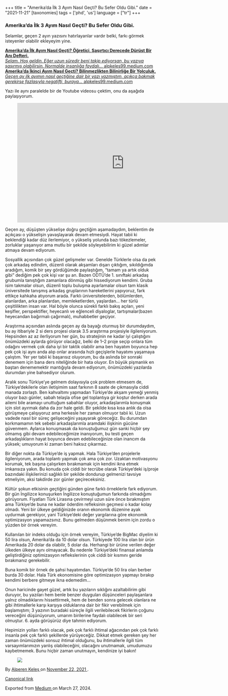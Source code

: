 +++
title = "Amerika’da İlk 3 Ayım Nasıl Geçti? Bu Sefer Oldu Gibi."
date = "2021-11-21"
[taxonomies]
tags = ['phd', 'us']
language = ["tr"]
+++

<article class="h-entry">
 <section class="e-content" data-field="body">
  <section class="section section--body section--first section--last" name="9f6f">
   <div class="section-content">
    <div class="section-inner sectionLayout--insetColumn">
     <h3 class="graf graf--h3 graf--leading graf--title" id="9e3f" name="9e3f">
      Amerika’da İlk 3 Ayım Nasıl Geçti? Bu Sefer Oldu Gibi.
     </h3>
     <p class="graf graf--p graf-after--h3" id="5c90" name="5c90">
      Selamlar, geçen 2 ayın yazısını hatırlayanlar vardır belki, farkı görmek isteyenler olabilir ekleyeyim yine.
     </p>
     <div class="graf graf--mixtapeEmbed graf-after--p" id="abc6" name="abc6">
      <a class="markup--anchor markup--mixtapeEmbed-anchor" data-href="https://alpkeles99.medium.com/amerikada-i%CC%87lk-ay%C4%B1m-nas%C4%B1l-ge%C3%A7ti-%C3%B6%C4%9Fretici-%C5%9Fa%C5%9F%C4%B1rt%C4%B1c%C4%B1-derecede-d%C3%BCr%C3%BCst-bir-an%C4%B1-defteri-28e655463d2a" href="https://alpkeles99.medium.com/amerikada-i%CC%87lk-ay%C4%B1m-nas%C4%B1l-ge%C3%A7ti-%C3%B6%C4%9Fretici-%C5%9Fa%C5%9F%C4%B1rt%C4%B1c%C4%B1-derecede-d%C3%BCr%C3%BCst-bir-an%C4%B1-defteri-28e655463d2a" title="https://alpkeles99.medium.com/amerikada-i%CC%87lk-ay%C4%B1m-nas%C4%B1l-ge%C3%A7ti-%C3%B6%C4%9Fretici-%C5%9Fa%C5%9F%C4%B1rt%C4%B1c%C4%B1-derecede-d%C3%BCr%C3%BCst-bir-an%C4%B1-defteri-28e655463d2a">
       <strong class="markup--strong markup--mixtapeEmbed-strong">
        Amerika’da İlk Ayım Nasıl Geçti? Öğretici, Şaşırtıcı Derecede Dürüst Bir Anı Defteri.
       </strong>
       <br/>
       <em class="markup--em markup--mixtapeEmbed-em">
        Selam. Hoş geldin. Eğer uzun süredir beni takip ediyorsan, bu yazıya şaşırmış olabilirsin. Normalde insanlığa faydalı…
       </em>
       alpkeles99.medium.com
      </a>
      <a class="js-mixtapeImage mixtapeImage u-ignoreBlock" data-media-id="8d8c5b7fe45e0880bbd701a15a7db879" data-thumbnail-img-id="1*SnfIXlxGcF5L_JZFojp3VA.jpeg" href="https://alpkeles99.medium.com/amerikada-i%CC%87lk-ay%C4%B1m-nas%C4%B1l-ge%C3%A7ti-%C3%B6%C4%9Fretici-%C5%9Fa%C5%9F%C4%B1rt%C4%B1c%C4%B1-derecede-d%C3%BCr%C3%BCst-bir-an%C4%B1-defteri-28e655463d2a" style="background-image: url(https://cdn-images-1.medium.com/fit/c/160/160/1*SnfIXlxGcF5L_JZFojp3VA.jpeg);">
      </a>
     </div>
     <div class="graf graf--mixtapeEmbed graf-after--mixtapeEmbed" id="d365" name="d365">
      <a class="markup--anchor markup--mixtapeEmbed-anchor" data-href="https://alpkeles99.medium.com/amerikada-i%CC%87kinci-ay%C4%B1m-nas%C4%B1l-ge%C3%A7ti-bilinmezlikten-bilinirli%C4%9Fe-bir-yolculuk-daec23a510ce" href="https://alpkeles99.medium.com/amerikada-i%CC%87kinci-ay%C4%B1m-nas%C4%B1l-ge%C3%A7ti-bilinmezlikten-bilinirli%C4%9Fe-bir-yolculuk-daec23a510ce" title="https://alpkeles99.medium.com/amerikada-i%CC%87kinci-ay%C4%B1m-nas%C4%B1l-ge%C3%A7ti-bilinmezlikten-bilinirli%C4%9Fe-bir-yolculuk-daec23a510ce">
       <strong class="markup--strong markup--mixtapeEmbed-strong">
        Amerika’da İkinci Ayım Nasıl Geçti? Bilinmezlikten Bilinirliğe Bir Yolculuk.
       </strong>
       <br/>
       <em class="markup--em markup--mixtapeEmbed-em">
        Geçen ay ilk ayımın nasıl geçtiğine dair bir yazı yazmıştım, açıkça bakmak gerekirse fazlasıyla negatifti, buraya…
       </em>
       alpkeles99.medium.com
      </a>
      <a class="js-mixtapeImage mixtapeImage u-ignoreBlock" data-media-id="146c54c3cb359cb07d82331ec43840b9" data-thumbnail-img-id="1*2ZXULoUx3Rg8GCZuPqPXsA.jpeg" href="https://alpkeles99.medium.com/amerikada-i%CC%87kinci-ay%C4%B1m-nas%C4%B1l-ge%C3%A7ti-bilinmezlikten-bilinirli%C4%9Fe-bir-yolculuk-daec23a510ce" style="background-image: url(https://cdn-images-1.medium.com/fit/c/160/160/1*2ZXULoUx3Rg8GCZuPqPXsA.jpeg);">
      </a>
     </div>
     <p class="graf graf--p graf-after--mixtapeEmbed" id="4cf0" name="4cf0">
      Yazı ile aynı paralelde bir de Youtube videosu çektim, onu da aşağıda paylaşıyorum.
     </p>
     <figure class="graf graf--figure graf--iframe graf-after--p" id="c1d3" name="c1d3">
      <iframe frameborder="0" height="393" scrolling="no" src="https://www.youtube.com/embed/TPB05zk9S5k" width="700">
      </iframe>
     </figure>
     <p class="graf graf--p graf-after--figure" id="4f25" name="4f25">
      Geçen ay, düşüşten yükselişe doğru geçtiğim aşamadaydım, beklentim de açıkçası o yükselişin yavaşlayarak devam etmesiydi. Hayat tabii ki beklendiği kadar düz ilerlemiyor, o yükseliş yolunda bazı tökezlemeler, zorluklar yaşanıyor ama mutlu bir şekilde söyleyebilirim ki güzel adımlar atmaya devam ediyorum.
     </p>
     <p class="graf graf--p graf-after--p" id="9d45" name="9d45">
      Sosyallik açısından çok güzel gelişmeler var. Genelde Türklerle olsa da pek çok arkadaş edindim, düzenli olarak akşamları dışarı çıktığım, sıkıldığımda aradığım, komik bir şey gördüğümde paylaştığım, “tamam ya artık olduk gibi” dediğim pek çok kişi var şu an. Bazen ODTÜ’de 1. sınıftaki arkadaş grubumla tanıştığım zamanlara dönmüş gibi hissediyorum kendimi. Gruba isim takmalar olsun, düzenli toplu buluşma ayarlamalar olsun tam klasik üniversitede tanışmış arkadaş gruplarının hareketlerini yapıyoruz, fark ettikçe kahkaha atıyorum arada. Farklı üniversitelerden, bölümlerden, alanlardan, arka planlardan, memleketlerden, yaşlardan… her türlü çeşitlilikten insan var. Hal böyle olunca sürekli farklı bakış açıları, yeni keşifler, perspektifler, heyecanlı ve eğlenceli diyaloglar, tartışmalar(bazen heyecandan bağırmalı çağırmalı), muhabbetler geçiyor.
     </p>
     <p class="graf graf--p graf-after--p" id="ec14" name="ec14">
      Araştırma açısından aslında geçen ay da bayağı oturmuş bir durumdaydım, bu ay itibariyle 2 si ders projesi olarak 3.5 araştırma projesiyle ilgileniyorum. Hepsinden az az ilerliyorum her gün, bu stratejinin ne kadar iyi çalıştığını önümüzdeki aylarda görüyor olacağız, belki de 1–2 proje seçip onlara tüm odağını vermek çok daha iyi bir taktik olabilir ama ben hayatım boyunca hep pek çok işi aynı anda alıp onlar arasında hızlı geçişlerle hayatımı yaşamaya çalıştım. Yer yer tabii ki başarısız oluyorum, bu da aslında bir sonraki denemem için bana ders niteliğinde bir hata oluyor. En büyük pişmanlık en baştan denememektir mantığıyla devam ediyorum, önümüzdeki yazılarda durumdan yine bahsediyor olurum.
     </p>
     <p class="graf graf--p graf-after--p" id="c721" name="c721">
      Aralık sonu Türkiye’ye gelmem dolayısıyla çok problem etmesem de, Türkiye’dekilerle olan iletişimim saat farkının 8 saate de çıkmasıyla ciddi manada zorlaştı. Ben kahvaltımı yapmadan Türkiye’de akşam yemeği yenmiş oluyor bazı günler, sabah telaşla ofise gel toplantıya gir koştur derken arada ailemi bile aramayı unuttuğum sabahlar oluyor, arkadaşlarımla konuşmak için slot ayırmak daha da zor hale geldi. Bir şekilde kısa kısa anlık da olsa görüşmeye çalışıyoruz ama herkesle her zaman olmuyor tabii ki. Uzun vadede nasıl bir süreç gelişeceğini yaşayarak göreceğiz. Bu durumdan korkmamamın tek sebebi arkadaşlarımla aramdaki ilişkinin gücüne güvenmem. Aylarca konuşmasak da konuştuğumuz gün sanki hiçbir şey olmamış gibi devam edebileceğimize inanıyorum, bu testi geçen arkadaşlıkların hayat boyunca devam edebileceğinize olan inancım da yüksek; umuyorum ki zaman beni haksız çıkarmaz.
     </p>
     <p class="graf graf--p graf-after--p" id="a47b" name="a47b">
      Bir diğer nokta da Türkiye’de iş yapmak. Hala Türkiye’den projelerle ilgileniyorum, arada toplantı yapmak çok ama çok zor. Uzaktan motivasyonu korumak, tek başına çalışırken bırakmamak için kendini ikna etmek imkansıza yakın. Bu konuda çok ciddi bir tecrübe olarak Türkiye’deki iş/proje bazındaki ilişkilerinizi sağlıklı bir şekilde dondurup gelmenizi tavsiye etmeliyim, aksi takdirde zor günler geçireceksiniz.
     </p>
     <p class="graf graf--p graf-after--p" id="23c1" name="23c1">
      Kültür şokun etkisinin geçtiğini günden güne farklı örneklerle fark ediyorum. Bir gün İngilizce konuşurken İngilizce konuştuğumun farkında olmadığımı görüyorum. Fiyatları Türk Lirasına çevirmeyi uzun süre önce bırakmıştım ama Türkiye’de buna ne kadar öderdim refleksinin geçmesi o kadar kolay olmadı. Yeni bir ülkeye geldiğinizde oranın ekonomik düzenine ayak uydurmak gerekiyor, yani Türkiye’deki değer yargılarına göre ekonomik optimizasyon yapamazsınız. Bunu gelmeden düşünmek benim için zordu o yüzden bir örnek vereyim.
     </p>
     <p class="graf graf--p graf-after--p" id="0761" name="0761">
      Kullanılan bir indeks olduğu için örnek vereyim, Türkiye’de BigMac diyelim ki 50 lira olsun, Amerika’da da 10 dolar olsun. Türkiyede 100 lira olan bir ürün Amerikada 20 dolar da olabilir, 5 dolar da. Herhangi bir ürüne verilen değer ülkeden ülkeye aynı olmayacak. Bu nedenle Türkiye’deki finansal anlamda geliştirdiğiniz optimizasyon reflekslerinin çok ciddi bir kısmını geride bırakmanız gerekebilir.
     </p>
     <p class="graf graf--p graf-after--p" id="34ea" name="34ea">
      Buna komik bir örnek de şahsi hayatımdan. Türkiye’de 50 lira olan berber burda 30 dolar. Hala Türk ekonomisine göre optimizasyon yapmayı bırakıp kendimi berbere gitmeye ikna edemedim…
     </p>
     <p class="graf graf--p graf-after--p" id="7cb7" name="7cb7">
      Onun haricinde gayet güzel, artık bu yazıların sıklığını azaltabilirim gibi duruyor, bu yazıları hem benle benzer duyguları düşünceleri paylaşanlara yalnız olmadıklarını hissettirmek, hem de benden sonra gelecek olanlara ne gibi ihtimallerle karşı karşıya olduklarına dair bir fikir verebilmek için başlamıştım; 3 yazının buradaki süreçle ilgili verilebilecek fikirlerin çoğunu vereceğini düşünüyorum, umarım birilerine faydalı olabilecek bir seri olmuştur. 6. ayda görüşürüz diye tahmin ediyorum.
     </p>
     <p class="graf graf--p graf-after--p" id="d215" name="d215">
      Hepimizin yolları farklı olacak, pek çok farklı ihtimal ağacından pek çok farklı insanla pek çok farklı şekillerde yürüyeceğiz. Dikkat etmek gereken şey her zaman önümüzdeki sonsuz ihtimal olduğunu, bu ihtimallerle ilgili tüm varsayımlarımızın yanlış olabileceğini, olacağını unutmamak, umudumuzu kaybetmemek. Bunu hiçbir zaman unutmayın, kendinize iyi bakın!
     </p>
     <figure class="graf graf--figure graf-after--p graf--trailing" id="3d78" name="3d78">
      <img class="graf-image" data-height="600" data-image-id="1*Wib3QJKIwxU245U8OB1fBA.jpeg" data-is-featured="true" data-width="600" src="https://cdn-images-1.medium.com/max/800/1*Wib3QJKIwxU245U8OB1fBA.jpeg"/>
     </figure>
    </div>
   </div>
  </section>
 </section>
 <footer>
  <p>
   By
   <a class="p-author h-card" href="https://medium.com/@alpkeles99">
    Alperen Keleş
   </a>
   on
   <a href="https://medium.com/p/5975661a525b">
    <time class="dt-published" datetime="2021-11-22T04:16:42.319Z">
     November 22, 2021
    </time>
   </a>
   .
  </p>
  <p>
   <a class="p-canonical" href="https://medium.com/@alpkeles99/amerikada-i%CC%87lk-3-ay%C4%B1m-nas%C4%B1l-ge%C3%A7ti-bu-sefer-oldu-gibi-5975661a525b">
    Canonical link
   </a>
  </p>
  <p>
   Exported from
   <a href="https://medium.com">
    Medium
   </a>
   on March 27, 2024.
  </p>
 </footer>
</article>
